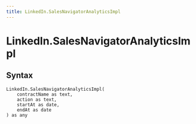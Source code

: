```yaml
---
title: LinkedIn.SalesNavigatorAnalyticsImpl
---
```


# LinkedIn.SalesNavigatorAnalyticsImpl



## Syntax

```powerquery
LinkedIn.SalesNavigatorAnalyticsImpl(
    contractName as text,
    action as text,
    startAt as date,
    endAt as date
) as any
```



